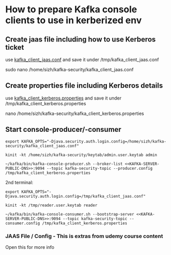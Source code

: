 # How to prepare Kafka console clients to use in kerberized env  

## Create jaas file including how to use Kerberos ticket  
use [kafka_client_jaas.conf](./kafka_client_jaas.conf) and save it under /tmp/kafka_client_jaas.conf

sudo nano /home/sizh/kafka-security/kafka_client_jaas.conf

## Create properties file including Kerberos details
use [kafka_client_kerberos.properties](./kafka_client_kerberos.properties) and save it under /tmp/kafka_client_kerberos.properties

nano /home/sizh/kafka-security/kafka_client_kerberos.properties

## Start console-producer/-consumer
```
export KAFKA_OPTS="-Djava.security.auth.login.config=/home/sizh/kafka-security/kafka_client_jaas.conf"

kinit -kt /home/sizh/kafka-security/keytab/admin.user.keytab admin

~/kafka/bin/kafka-console-producer.sh --broker-list <<KAFKA-SERVER-PUBLIC-DNS>>:9094 --topic kafka-security-topic --producer.config /tmp/kafka_client_kerberos.properties
```
2nd terminal:
```
export KAFKA_OPTS="-Djava.security.auth.login.config=/tmp/kafka_client_jaas.conf"

kinit -kt /tmp/reader.user.keytab reader

~/kafka/bin/kafka-console-consumer.sh --bootstrap-server <<KAFKA-SERVER-PUBLIC-DNS>>:9094 --topic kafka-security-topic --consumer.config /tmp/kafka_client_kerberos.properties
```
### JAAS File / Config - This is extras from udemy course content

Open this for more info [](./jaas-file-extras-custom.md)
